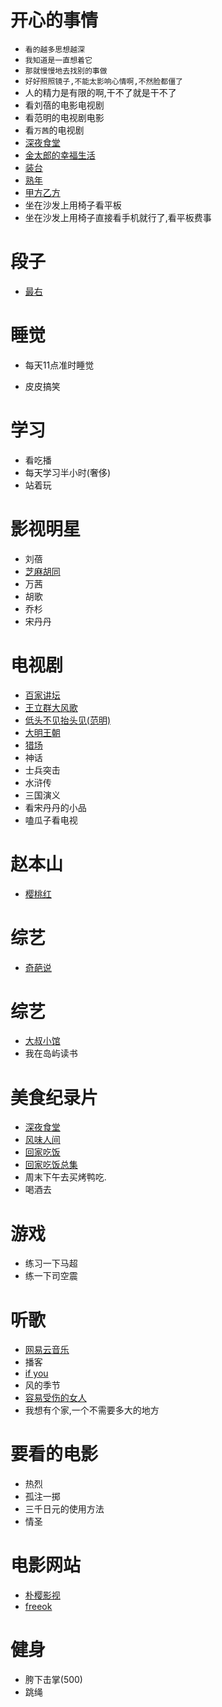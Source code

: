 # 开心的事情
- `看的越多思想越深`
- `我知道是一直想着它`
- `那就慢慢地去找别的事做`
- `好好照照镜子,不能太影响心情啊,不然脸都僵了`
- 人的精力是有限的啊,干不了就是干不了
- 看刘蓓的电影电视剧
- 看范明的电视剧电影
- 看`万茜`的电视剧
- [深夜食堂](https://www.bilibili.com/bangumi/play/ss28611?spm_id_from=333.337.0.0)
- [金太郎的幸福生活](https://www.ixigua.com/search/%E9%87%91%E5%A4%AA%E7%8B%BC%E7%9A%84%E5%B9%B8%E7%A6%8F%E7%94%9F%E6%B4%BB/?logTag=6d61710302328edc481f&tab_name=home&fss=sug)
- [装台](https://tv.cctv.com/2023/06/17/VIDESnP6cn901T1dQ3OELqRH230617.shtml?srcfrom=baidualading&event2=bdtg_pc_hkafjzpq)
- [熟年](https://www.iqiyi.com/v_2a8lk171ams.html?vfm=2008_aldbd&fv=p_02_01)
- [甲方乙方](https://www.bilibili.com/bangumi/play/ep415542?theme=movie&spm_id_from=333.337.0.0)
- 坐在沙发上用椅子看平板
- 坐在沙发上用椅子直接看手机就行了,看平板费事

# 段子
- [最右](https://izuiyou.com/)

# 睡觉
- 每天11点准时睡觉

- 皮皮搞笑
# 学习
- 看吃播
- 每天学习半小时(奢侈)
- 站着玩

# 影视明星
- 刘蓓
- [芝麻胡同](https://www.iqiyi.com/v_19rqxqzd50.html)
- 万茜
- 胡歌
- 乔杉
- 宋丹丹
# 电视剧
- [百家讲坛](https://tv.cctv.com/lm/bjjt/)
- [王立群大风歌](https://v.youku.com/v_show/id_XNDUyMDYzMjE3Ng==.html?s=a826af36f2154aae8d81&spm=a2hje.13141534.1_3.d_15_1&scm=20140719.apircmd.239143.video_XNDUyMDYzMjE3Ng==)
- [低头不见抬头见(范明)](https://www.iqiyi.com/v_19rrdpfdqs.html)
- [大明王朝](https://v.youku.com/v_show/id_XMjQ4NDkwMTAzMg==.html?firsttime=660)
- [猎场](https://www.iqiyi.com/v_19rrduuito.html?vfm=2008_aldbd&fv=p_02_01)
- 神话
- 士兵突击
- 水浒传
- 三国演义
- 看宋丹丹的小品
- 嗑瓜子看电视

# 赵本山
- [樱桃红](https://so.youku.com/search_video/q_%E6%A8%B1%E6%A1%83%E7%BA%A2?searchfrom=1)

# 综艺
- [奇葩说](https://www.iqiyi.com/v_sxx1hrk62c.html)

# 综艺
- [大叔小馆](https://www.ixigua.com/6688541349198692878?utm_source=baidu_lvideo)
- 我在岛屿读书

# 美食纪录片
- [深夜食堂](https://www.bilibili.com/bangumi/play/ss28612/?spm_id_from=333.999.0.0)
- [风味人间](https://www.freeok.vip/vodplay/5659-1-1.html)
- [回家吃饭](https://tv.cctv.com/2023/07/03/VIDEyPKgHp7ciDvHsZLvDvVl230703.shtml?spm=C28340.PdNvWY0LYxCP.EZXfRXnNE2FP.40)
- [回家吃饭总集](https://tv.cctv.com/lm/hjcf/videoset/?spm=C52448022284.P88430000411.0.0)
- 周末下午去买烤鸭吃.
- 喝酒去

# 游戏
- 练习一下马超
- 练一下司空震

# 听歌
- [网易云音乐](https://music.163.com/#)
- 播客
- [if you](https://music.163.com/#/song?id=410629770&market=baiduqk)
- 风的季节
- [容易受伤的女人](https://music.163.com/#/song?id=298880)
- 我想有个家,一个不需要多大的地方

# 要看的电影
- 热烈
- 孤注一掷
- 三千日元的使用方法
- 情圣

# 电影网站
- [朴樱影视](https://www.pyys.top/)
- [freeok](https://freeok.vip)

# 健身
- 胯下击掌(500)
- 跳绳


